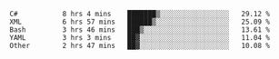 <!--START_SECTION:waka-->

```text
C#           8 hrs 4 mins    ███████▒░░░░░░░░░░░░░░░░░   29.12 %
XML          6 hrs 57 mins   ██████▒░░░░░░░░░░░░░░░░░░   25.09 %
Bash         3 hrs 46 mins   ███▒░░░░░░░░░░░░░░░░░░░░░   13.61 %
YAML         3 hrs 3 mins    ██▓░░░░░░░░░░░░░░░░░░░░░░   11.04 %
Other        2 hrs 47 mins   ██▓░░░░░░░░░░░░░░░░░░░░░░   10.08 %
```

<!--END_SECTION:waka-->
